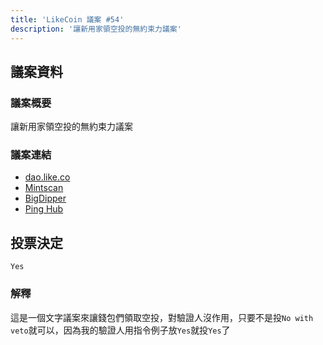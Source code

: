 ```yaml
---
title: 'LikeCoin 議案 #54'
description: '讓新用家領空投的無約束力議案'
---
```


## 議案資料

### 議案概要
讓新用家領空投的無約束力議案

### 議案連結
- [dao.like.co](https://dao.like.co/proposals/54)
- [Mintscan](https://www.mintscan.io/likecoin/proposals/54)
- [BigDipper](https://bigdipper.live/likecoin/proposals/54)
- [Ping Hub](https://ping.pub/likecoin/gov/54)


## 投票決定
`Yes`

### 解釋
這是一個文字議案來讓錢包們領取空投，對驗證人沒作用，只要不是投`No with veto`就可以，因為我的驗證人用指令例子放`Yes`就投`Yes`了
